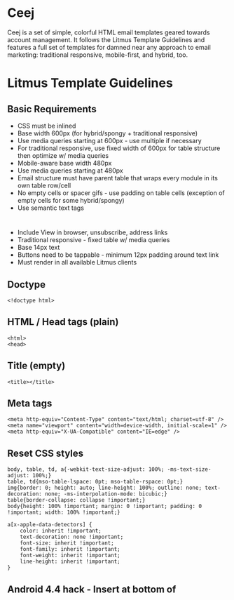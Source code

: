 # Ceej

Ceej is a set of simple, colorful HTML email templates geared towards account management. It follows the Litmus Template Guidelines and features a full set of templates for damned near any approach to email marketing: traditional responsive, mobile-first, and hybrid, too. 

# Litmus Template Guidelines

## Basic Requirements

- CSS must be inlined
- Base width 600px (for hybrid/spongy + traditional responsive)
- Use media queries starting at 600px - use multiple if necessary
- For traditional responsive, use fixed width of 600px for table structure then optimize w/ media queries
- Mobile-aware base width 480px
- Use media queries starting at 480px
- Email structure must have parent table that wraps every module in its own table row/cell
- No empty cells or spacer gifs - use padding on table cells (exception of empty cells for some hybrid/spongy)
- Use semantic text tags <h1> <p>
- Include View in browser, unsubscribe, address links
- Traditional responsive - fixed table w/ media queries
- Base 14px text
- Buttons need to be tappable - minimum 12px padding around text link
- Must render in all available Litmus clients


## Doctype

```
<!doctype html>
```

## HTML / Head tags (plain)

```
<html>
<head>
```

## Title (empty)

```
<title></title>
```

## Meta tags

```
<meta http-equiv="Content-Type" content="text/html; charset=utf-8" />
<meta name="viewport" content="width=device-width, initial-scale=1" />
<meta http-equiv="X-UA-Compatible" content="IE=edge" />
```

## Reset CSS styles
    
```
body, table, td, a{-webkit-text-size-adjust: 100%; -ms-text-size-adjust: 100%;}
table, td{mso-table-lspace: 0pt; mso-table-rspace: 0pt;}
img{border: 0; height: auto; line-height: 100%; outline: none; text-decoration: none; -ms-interpolation-mode: bicubic;}
table{border-collapse: collapse !important;}
body{height: 100% !important; margin: 0 !important; padding: 0 !important; width: 100% !important;}

a[x-apple-data-detectors] {
    color: inherit !important;
    text-decoration: none !important;
    font-size: inherit !important;
    font-family: inherit !important;
    font-weight: inherit !important;
    line-height: inherit !important;
}
```

## Android 4.4 hack - Insert at bottom of <style>

```
div[style*="margin: 16px 0;"] { margin:0 !important; }
```

## Body

```
<body style=”margin: 0; padding: 0;”>
```

## Hidden Preheader Text

```
<div style="display: none; font-size: 1px; line-height: 1px; max-height: 0px; max-width: 0px; opacity: 0; overflow: hidden;">
    Insert preheader text here.
</div>
```

## MSO Comments

```
<!--[if (gte mso 9)|(IE)]>
```

## Buttons

If solid color, use padding+border-based approach:

```
<table width="100%" border="0" cellspacing="0" cellpadding="0">
  <tr>
    <td>
      <table border="0" cellspacing="0" cellpadding="0">
        <tr>
          <td align="center" style="-webkit-border-radius: 3px; -moz-border-radius: 3px; border-radius: 3px;" bgcolor="#e9703e"><a href="https://litmus.com" target="_blank" style="font-size: 16px; font-family: Helvetica, Arial, sans-serif; color: #ffffff; text-decoration: none; text-decoration: none; border-radius: 3px; padding: 12px 18px; border: 1px solid #e9703e; display: inline-block;">I am a button &rarr;</a></td>
        </tr>
      </table>
    </td>
  </tr>
</table>
```

If gradient or background image, use [VML approach](http://buttons.cm).

## Links

Link to litmus.com

```
<a href=”http://litmus.com” target=”_blank” style=”color: {color};”> </a>
```

## Images

```
<img src=”#” alt=”Alt Text” style=”color: {color}; font-size: {font-size}; display: block; border: 0px;”>
```

## Background Images 

Use backgrounds.cm approach if used.

## Web Fonts

If using @font-face, then wrap in `@media { }` or `@import` as normal.


## Hybrid/Spongy Modules

Here are the hybrid modules to work off of (based off Fabio’s code w/ some slight modifications):

- [1 column](https://litmus.com/builder/148442f)
- [2 column](https://litmus.com/builder/a0db300)
- [2 column w/ gutter](https://litmus.com/builder/7b2d8c6)
- [2 column reverse stack](https://litmus.com/builder/d571f51)
- [2 column reverse stack (w/ gutter)](https://litmus.com/builder/0972fe6)
- [2 column unequal widths](https://litmus.com/builder/4f7c47e)
- [2 column reverse stack (unequal widths)](https://litmus.com/builder/962671d) 
- [3 column](https://litmus.com/builder/896556a)
- [3 column w/ gutter](https://litmus.com/builder/56bce2f)
- [3 column reverse stack](https://litmus.com/builder/bcee4f2)
- [3 columns reverse stack w/ gutter](https://litmus.com/builder/a041970)
- [4 column](https://litmus.com/builder/c02b913)  


## Slate Example

Here are the hybrid/spongy coding guidelines in action with our Slate collection of templates:

- [Newsletter](https://litmus.com/builder/c43272f)
- [Plain](https://litmus.com/builder/4beac75)
- [Product Update](https://litmus.com/builder/e3787c1)
- [Receipt](https://litmus.com/builder/47b218d)
- [Simple Announcement](https://litmus.com/builder/ff595eb)




